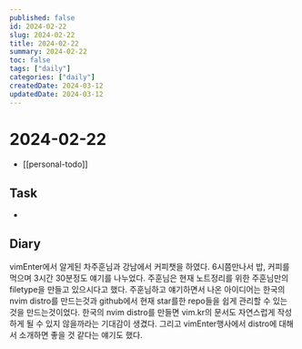 ```yaml
---
published: false
id: 2024-02-22
slug: 2024-02-22
title: 2024-02-22
summary: 2024-02-22
toc: false
tags: ["daily"]
categories: ["daily"]
createdDate: 2024-03-12
updatedDate: 2024-03-12
---
```


# 2024-02-22
- [[personal-todo]]

## Task
- 

## Diary
vimEnter에서 알게된 차주훈님과 강남에서 커피챗을 하였다.
6시쯤만나서 밥, 커피를 먹으며 3시간 30분정도 얘기를 나누었다.
주훈님은 현재 노트정리를 위한 주훈님만의 filetype을 만들고 있으시다고 했다.
주훈님하고 얘기하면서 나온 아이디어는 한국의 nvim distro를 만드는것과
github에서 현재 star를한 repo들을 쉽게 관리할 수 있는 것을 만드는것이었다.
한국의 nvim distro를 만들면 vim.kr의 문서도 자연스럽게 작성하게 될 수 있지 않을까라는 기대감이 생겼다.
그리고 vimEnter행사에서 distro에 대해서 소개하면 좋을 것 같다는 얘기도 했다.


